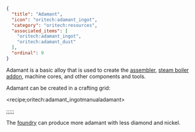 ```json
{
  "title": "Adamant",
  "icon": "oritech:adamant_ingot",
  "category": "oritech:resources",
  "associated_items": [
    "oritech:adamant_ingot",
    "oritech:adamant_dust"
  ],
  "ordinal": 9
}
```

Adamant is a basic alloy that is used to create the [assembler](^oritech:processing/assembler), [steam boiler addon](^oritech:logistics/steam), machine cores, and other components and tools.

Adamant can be created in a crafting grid:

<recipe;oritech:adamant_ingotmanualadamant>

;;;;;

The [foundry](^oritech:processing/foundry) can produce more adamant with less diamond and nickel.
